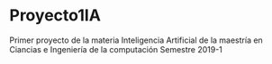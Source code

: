 # Proyecto1IA
Primer proyecto de la materia Inteligencia Artificial de la maestría en Ciancias e Ingeniería de la computación
Semestre 2019-1
